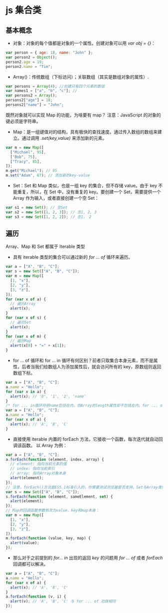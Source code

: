 # js 集合类

## 基本概念

- 对象：对象的每个值都是对象的一个属性。创建对象可以用 _var obj = {}_：

```javascript
var person = { age: 18, name: "John" };
var person2 = Object();
person2.age = 19;
person2.name = "Tim";
```

- Array()：传统数组（下标访问）；关联数组（其实是数组对象的属性）.

```javascript
var persons = Array(4); //创建只有四个元素的数组
var names1 = ["a", "b", "c"]; //
var persons2 = Array();
persons2["age"] = 18;
persons2["name"] = "John";
```

既然对象就可以实现 Map 的功能，为啥要有 map？ 注意：JavaScript 的对象的键必须是字符串。

- Map：是一组键值对的结构，具有极快的查找速度。通过传入数组的数组来建立。通过调用 _.set(key,value)_ 来添加新的元素。

```javascript
var m = new Map([
  ["Michael", 95],
  ["Bob", 75],
  ["Tracy", 85],
]);
m.get("Michael"); // 95
m.set("Adam", 67); // 添加新的key-value
```

- Set：Set 和 Map 类似，也是一组 key 的集合，但不存储 value。由于 key 不能重复，所以，在 Set 中，没有重复的 key。要创建一个 Set，需要提供一个 Array 作为输入，或者直接创建一个空 Set：

```javascript
var s1 = new Set(); // 空Set
var s2 = new Set([1, 2, 3]); // 含1, 2, 3
var s3 = new Set([1, 2, 2]); // 含1， 2
```

## 遍历

Array、Map 和 Set 都属于 Iterable 类型

- 具有 iterable 类型的集合可以通过新的 _for … of_ 循环来遍历。

```javascript
var a = ["A", "B", "C"];
var s = new Set(["A", "B", "C"]);
var m = new Map([
  [1, "x"],
  [2, "y"],
  [3, "z"],
]);
for (var x of a) {
  // 遍历Array
  alert(x);
}
for (var x of s) {
  // 遍历Set
  alert(x);
}
for (var x of m) {
  // 遍历Map
  alert(x[0] + "=" + x[1]);
}
```

- for … of 循环和 for … in 循环有何区别？前者只取集合本身元素，而不是属性，后者当我们给数组人为添加属性后，就会访问所有的 key，原数组则返回数组下标。

```javascript
var a = ["A", "B", "C"];
a.name = "Hello";
for (var x in a) {
  alert(x); // '0', '1', '2', 'name'
}
/* for ... in循环将把name包括在内，但Array的length属性却不包括在内。for ... of循环则完全修复了这些问题，它只循环集合本身的元素：*/
var a = ["A", "B", "C"];
a.name = "Hello";
for (var x of a) {
  alert(x); // 'A', 'B', 'C'
}
```

- 直接使用 iterable 内置的 forEach 方法，它接收一个函数，每次迭代就自动回调该函数。
  以 Array 为例：

```javascript
var a = ["A", "B", "C"];
a.forEach(function (element, index, array) {
  // element: 指向当前元素的值
  // index: 指向当前索引
  // array: 指向Array对象本身
  alert(element);
});
// 注意，forEach()方法是ES5.1标准引入的，你需要测试浏览器是否支持。Set与Array类似，但Set没有索引，因此回调函数的前两个参数都是元素本身：
var s = new Set(["A", "B", "C"]);
s.forEach(function (element, sameElement, set) {
  alert(element);
});
// Map的回调函数参数依次为value、key和map本身：
var m = new Map([
  [1, "x"],
  [2, "y"],
  [3, "z"],
]);
m.forEach(function (value, key, map) {
  alert(value);
});
```

- 那么对于之前提到的 _for… in_ 出现的返回 _key_ 的问题用 _for … of_ 或者 _forEach_ 回调都可以解决。

```javascript
var a = ["A", "B", "C"];
a.name = "Hello";
for (var x of a) {
  alert(x); // 'A', 'B', 'C'
}
a.forEach(function (v, i) {
  alert(v); // 'A', 'B', 'C' 与 for ... of 功效相同
});
```
